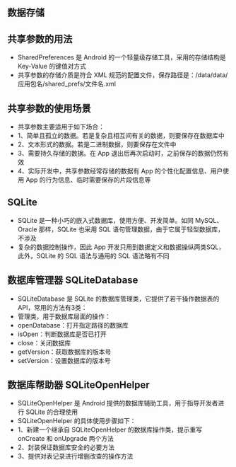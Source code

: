 ## 数据存储

## 共享参数的用法
* SharedPreferences 是 Android 的一个轻量级存储工具，采用的存储结构是 Key-Value 的键值对方式
* 共享参数的存储介质是符合 XML 规范的配置文件，保存路径是：/data/data/应用包名/shared_prefs/文件名.xml

## 共享参数的使用场景
* 共享参数主要适用于如下场合：
* 1、简单且孤立的数据。若是复杂且相互间有关的数据，则要保存在数据库中
* 2、文本形式的数据。若是二进制数据，则要保存在文件中
* 3、需要持久存储的数据。在 App 退出后再次启动时，之前保存的数据仍然有效
* 4、实际开发中，共享参数经常存储的数据有 App 的个性化配置信息、用户使用 App 的行为信息、临时需要保存的片段信息等

## SQLite
* SQLite 是一种小巧的嵌入式数据库，使用方便、开发简单。如同 MySQL、Oracle 那样，SQLite 也采用 SQL 语句管理数据，由于它属于轻型数据库，不涉及
* 复杂的数据控制操作，因此 App 开发只用到数据定义和数据操纵两类SQL，此外，SQLite 的 SQL 语法与通用的 SQL 语法略有不同

## 数据库管理器 SQLiteDatabase
* SQLiteDatabase 是 SQLite 的数据库管理类，它提供了若干操作数据表的 API，常用的方法有3类：
* 管理类，用于数据库层面的操作：
* openDatabase：打开指定路径的数据库
* isOpen：判断数据库是否已打开
* close：关闭数据库
* getVersion：获取数据库的版本号
* setVersion：设置数据库的版本号

## 数据库帮助器 SQLiteOpenHelper
* SQLiteOpenHelper 是 Android 提供的数据库辅助工具，用于指导开发者进行 SQLite 的合理使用
* SQLiteOpenHelper 的具体使用步骤如下：
* 1、新建一个继承自 SQLiteOpenHelper 的数据库操作类，提示重写 onCreate 和 onUpgrade 两个方法
* 2、封装保证数据库安全的必要方法
* 3、提供对表记录进行增删改查的操作方法
